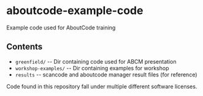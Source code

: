 # aboutcode-example-code
Example code used for AboutCode training

## Contents
* `greenfield/` -- Dir containing code used for ABCM presentation
* `workshop-examples/` -- Dir containing examples for workshop
* `results` -- scancode and aboutcode manager result files (for reference)


Code found in this repository fall under multiple different software licenses. 
